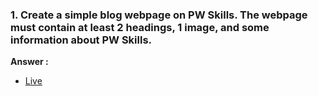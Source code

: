 ### **1. Create a simple blog webpage on PW Skills. The webpage must contain at least 2 headings, 1 image, and some information about PW Skills.**

__Answer :__

- [Live](https://irahuldutta02.github.io/pw-skills-fswd-2.0-assignments/003-week-03-media-and-modern-html/1.1)
